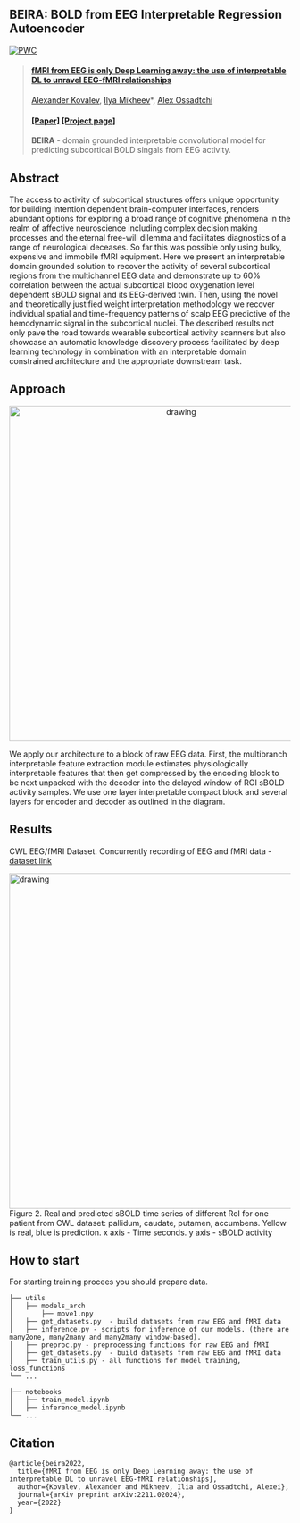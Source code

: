## BEIRA: BOLD from EEG Interpretable Regression Autoencoder
[![PWC](https://img.shields.io/endpoint.svg?url=https://paperswithcode.com/badge/fmri-from-eeg-is-only-deep-learning-away-the/eeg-decoding-on-cwl-eeg-fmri-dataset)](https://paperswithcode.com/sota/eeg-decoding-on-cwl-eeg-fmri-dataset?p=fmri-from-eeg-is-only-deep-learning-away-the)

> #### [**fMRI from EEG is only Deep Learning away: the use of interpretable DL to unravel EEG-fMRI relationships**](https://arxiv.org/abs/2211.02024)<br/>
> [Alexander Kovalev](https://github.com/kovalalvi)\,
> [Ilya Mikheev]()\*,
> [Alex Ossadtchi]()
> #### [[Paper]](https://arxiv.org/abs/2211.02024v1) [[Project page]]()
> **BEIRA** -  domain grounded interpretable convolutional model for predicting subcortical BOLD singals from EEG activity.


## Abstract 

The access to activity of subcortical structures offers unique opportunity for building intention dependent brain-computer interfaces, renders abundant options for exploring a broad range of cognitive phenomena in the realm of affective neuroscience including complex decision making processes and the eternal free-will dilemma and facilitates diagnostics of a range of neurological deceases. So far this was possible only using bulky, expensive and immobile fMRI equipment. Here we present an interpretable domain grounded solution to recover the activity of several subcortical regions from the multichannel EEG data and demonstrate up to 60% correlation between the actual subcortical blood oxygenation level dependent sBOLD signal and its EEG-derived twin. Then, using the novel and theoretically justified weight interpretation methodology we recover individual spatial and time-frequency patterns of scalp EEG predictive of the hemodynamic signal in the subcortical nuclei. The described results not only pave the road towards wearable subcortical activity scanners but also showcase an automatic knowledge discovery process facilitated by deep learning technology in combination with an interpretable domain constrained architecture and the appropriate downstream task.

## Approach
<!-- ![beira_net_arch-1](https://user-images.githubusercontent.com/55140479/197827587-8053d18a-193c-4795-9f0c-0b8fbb3505fe.png) -->
<p align="center">
 <img src="https://user-images.githubusercontent.com/55140479/197827587-8053d18a-193c-4795-9f0c-0b8fbb3505fe.png" alt="drawing"  width="600" />
</p>
We apply our architecture to a block of raw EEG data. First, the multibranch interpretable feature extraction module estimates physiologically interpretable features that then get compressed by the encoding block to be next unpacked with the decoder into the delayed window of ROI sBOLD activity samples. We use one layer interpretable compact block and several layers for encoder and decoder as outlined in the diagram.


## Results
CWL EEG/fMRI Dataset. Concurrently recording of EEG and fMRI data - [dataset link](https://paperswithcode.com/dataset/cwl-eeg-fmri-data-set)


<!-- ![ts_best_plots-1](https://user-images.githubusercontent.com/55140479/197828892-6b4993a7-9baa-4462-87d6-516f85d93dad.png) -->
<img src="https://user-images.githubusercontent.com/55140479/197828892-6b4993a7-9baa-4462-87d6-516f85d93dad.png" alt="drawing" width="600"/>
Figure 2. Real and predicted sBOLD time series of different RoI for one patient from CWL dataset: pallidum, caudate, putamen, accumbens. Yellow is real, blue is prediction. x axis - Time seconds. y axis - sBOLD activity


## How to start
For starting training procees you should prepare data.

    ├── utils 
    │   ├── models_arch
    │       ├── move1.npy
    │   ├── get_datasets.py  - build datasets from raw EEG and fMRI data    
    │   ├── inference.py - scripts for inference of our models. (there are many2one, many2many and many2many window-based).
    │   ├── preproc.py - preprocessing functions for raw EEG and fMRI  
    │   ├── get_datasets.py  - build datasets from raw EEG and fMRI data 
    │   ├── train_utils.py - all functions for model training, loss_functions
    └── ...

    ├── notebooks 
    │   ├── train_model.ipynb
    │   ├── inference_model.ipynb    
    └── ...



## Citation

```
@article{beira2022,
  title={fMRI from EEG is only Deep Learning away: the use of interpretable DL to unravel EEG-fMRI relationships},
  author={Kovalev, Alexander and Mikheev, Ilia and Ossadtchi, Alexei},
  journal={arXiv preprint arXiv:2211.02024},
  year={2022}
}
```
